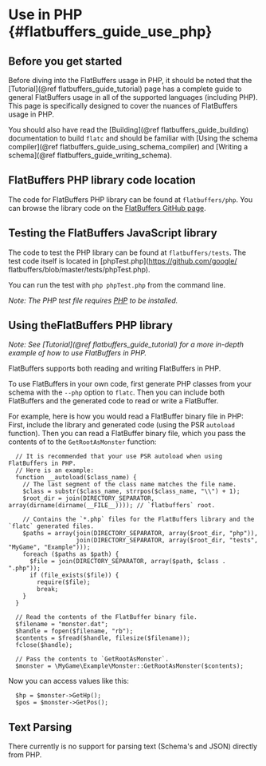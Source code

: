 ﻿Use in PHP    {#flatbuffers_guide_use_php}
==========

## Before you get started

Before diving into the FlatBuffers usage in PHP, it should be noted that
the [Tutorial](@ref flatbuffers_guide_tutorial) page has a complete guide to
general FlatBuffers usage in all of the supported languages
(including PHP). This page is specifically designed to cover the nuances of
FlatBuffers usage in PHP.

You should also have read the [Building](@ref flatbuffers_guide_building)
documentation to build `flatc` and should be familiar with
[Using the schema compiler](@ref flatbuffers_guide_using_schema_compiler) and
[Writing a schema](@ref flatbuffers_guide_writing_schema).

## FlatBuffers PHP library code location

The code for FlatBuffers PHP library can be found at `flatbuffers/php`. You
can browse the library code on the [FlatBuffers
GitHub page](https://github.com/google/flatbuffers/tree/master/php).

## Testing the FlatBuffers JavaScript library

The code to test the PHP library can be found at `flatbuffers/tests`.
The test code itself is located in [phpTest.php](https://github.com/google/
flatbuffers/blob/master/tests/phpTest.php).

You can run the test with `php phpTest.php` from the command line.

*Note: The PHP test file requires
[PHP](http://php.net/manual/en/install.php) to be installed.*

## Using theFlatBuffers PHP library

*Note: See [Tutorial](@ref flatbuffers_guide_tutorial) for a more in-depth
example of how to use FlatBuffers in PHP.*

FlatBuffers supports both reading and writing FlatBuffers in PHP.

To use FlatBuffers in your own code, first generate PHP classes from your schema
with the `--php` option to `flatc`. Then you can include both FlatBuffers and
the generated code to read or write a FlatBuffer.

For example, here is how you would read a FlatBuffer binary file in PHP:
First, include the library and generated code (using the PSR `autoload`
function). Then you can read a FlatBuffer binary file, which you
pass the contents of to the `GetRootAsMonster` function:

~~~{.php}
  // It is recommended that your use PSR autoload when using FlatBuffers in PHP.
  // Here is an example:
  function __autoload($class_name) {
    // The last segment of the class name matches the file name.
    $class = substr($class_name, strrpos($class_name, "\\") + 1);
    $root_dir = join(DIRECTORY_SEPARATOR, array(dirname(dirname(__FILE__)))); // `flatbuffers` root.

    // Contains the `*.php` files for the FlatBuffers library and the `flatc` generated files.
    $paths = array(join(DIRECTORY_SEPARATOR, array($root_dir, "php")),
                   join(DIRECTORY_SEPARATOR, array($root_dir, "tests", "MyGame", "Example")));
    foreach ($paths as $path) {
      $file = join(DIRECTORY_SEPARATOR, array($path, $class . ".php"));
      if (file_exists($file)) {
        require($file);
        break;
    }
  }

  // Read the contents of the FlatBuffer binary file.
  $filename = "monster.dat";
  $handle = fopen($filename, "rb");
  $contents = $fread($handle, filesize($filename));
  fclose($handle);

  // Pass the contents to `GetRootAsMonster`.
  $monster = \MyGame\Example\Monster::GetRootAsMonster($contents);
~~~

Now you can access values like this:

~~~{.php}
  $hp = $monster->GetHp();
  $pos = $monster->GetPos();
~~~

## Text Parsing

There currently is no support for parsing text (Schema's and JSON) directly
from PHP.
